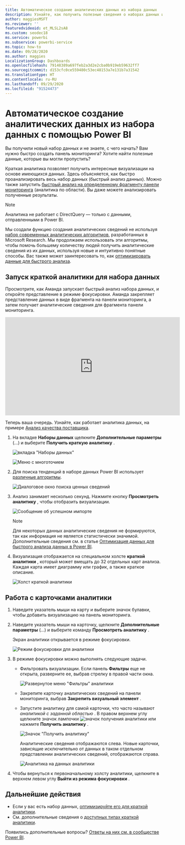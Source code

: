 ```yaml
---
title: Автоматическое создание аналитических данных из набора данных
description: Узнайте, как получить полезные сведения о наборах данных и плитках панели мониторинга.
author: maggiesMSFT
ms.reviewer: ''
featuredvideoid: et_MLSL2sA8
ms.custom: seodec18
ms.service: powerbi
ms.subservice: powerbi-service
ms.topic: how-to
ms.date: 09/28/2020
ms.author: maggies
LocalizationGroup: Dashboards
ms.openlocfilehash: 79148389a697feb2a3d2e2cba0b919eb59632ff7
ms.sourcegitcommit: d153cfc0ce559480c53ec48153a7e131b7a31542
ms.translationtype: HT
ms.contentlocale: ru-RU
ms.lasthandoff: 09/29/2020
ms.locfileid: "91524473"
---
```

# <a name="generate-data-insights-on-your-dataset-automatically-with-power-bi"></a>Автоматическое создание аналитических данных из набора данных с помощью Power BI
Вы получили новый набор данных и не знаете, с чего начать?  Вам нужно быстро создать панель мониторинга?  Хотите найти полезные данные, которые вы могли пропустить?

Краткая аналитика позволяет получить интересные визуализации на основе имеющихся данных. Здесь объясняется, как быстро проанализировать весь набор данных (быстрый анализ данных). Можно также запустить [быстрый анализ на определенному фрагменту панели мониторинга](../consumer/end-user-insights.md) (аналитика по области). Вы даже можете анализировать полученные результаты.

> [!NOTE]
> Аналитика не работает с DirectQuery — только с данными, отправленными в Power BI.
> 

Мы создали функцию создания аналитических сведений не используя [набор современных аналитических алгоритмов](../consumer/end-user-insight-types.md), разработанных в Microsoft Research. Мы продолжаем использовать эти алгоритмы, чтобы помочь большему количеству людей получить аналитические сведения из их данных, используя новые и интуитивно понятные способы. Вас также может заинтересовать то, как [оптимизировать данные для быстрого анализа](service-insights-optimize.md).

## <a name="run-quick-insights-on-a-dataset"></a>Запуск краткой аналитики для набора данных
Просмотрите, как Аманда запускает быстрый анализ набора данных, и откройте представление в режиме фокусировки. Аманда закрепляет представление данных в виде фрагмента на панели мониторинга, а затем получает аналитические сведения для фрагмента панели мониторинга.

<iframe width="560" height="315" src="https://www.youtube.com/embed/et_MLSL2sA8" frameborder="0" allowfullscreen></iframe>


Теперь ваша очередь. Узнайте, как работает аналитика данных, на примере [Анализ качества поставщика](sample-supplier-quality.md).

1. На вкладке **Наборы данных** щелкните **Дополнительные параметры** (…) и выберите **Получить краткую аналитику** .
   
    ![вкладка "Наборы данных"](media/service-insights/power-bi-ellipses.png)
   
    ![Меню с многоточием](media/service-insights/power-bi-tab.png)
2. Для поиска тенденций в наборе данных Power BI использует [различные алгоритмы](../consumer/end-user-insight-types.md).
   
    ![Диалоговое окно поиска ценных сведений](media/service-insights/pbi_autoinsightssearching.png)
3. Анализ занимает несколько секунд.  Нажмите кнопку **Просмотреть аналитику** , чтобы отобразить визуализации.
   
    ![Сообщение об успешном импорте](media/service-insights/pbi_autoinsightsuccess.png)
   
    > [!NOTE]
    > Для некоторых данных аналитические сведения не формируются, так как информация не является статистически значимой.  Дополнительные сведения см. в статье [Оптимизация данных для быстрого анализа данных в Power BI](service-insights-optimize.md).
    > 
    
4. Визуализация отображается на специальном холсте **краткой аналитики** , который может вмещать до 32 отдельных карт анализа. Каждая карта имеет диаграмму или график, а также краткое описание.
   
    ![Холст краткой аналитики](media/service-insights/power-bi-insights.png)

## <a name="interact-with-the-insight-cards"></a>Работа с карточками аналитики

1. Наведите указатель мыши на карту и выберите значок булавки, чтобы добавить визуализацию на панель мониторинга.

2. Наведите указатель мыши на карточку, щелкните **Дополнительные параметры** (…) и выберите команду **Просмотреть аналитику** . 

    Экран аналитики открывается в режиме фокусировки.
   
    ![Режим фокусировки для аналитики](media/service-insights/power-bi-insight-focus.png)
3. В режиме фокусировки можно выполнять следующие задачи.
   
   * Фильтровать визуализации. Если панель **Фильтры** еще не открыта, разверните ее, выбрав стрелку в правой части окна.

       ![Развернутое меню "Фильтры" аналитики](media/service-insights/power-bi-insights-filter-new.png)
   * Закрепите карточку аналитических сведений на панели мониторинга, выбрав **Закрепить визуальный элемент** .
   * Запустите аналитику для самой карточки, что часто называют *аналитикой с заданной областью* . В правом верхнем углу щелкните значок лампочки ![значок получения аналитики](media/service-insights/power-bi-bulb-icon.png) или нажмите **Получить аналитику** .
     
       ![Значок "Получить аналитику"](media/service-insights/pbi-autoinsights-tile.png)
     
     Аналитические сведения отображаются слева. Новые карточки, зависящие исключительно от данных в таком отдельном представлении аналитических сведений, отображаются справа.
     
       ![Аналитика на данных аналитики](media/service-insights/power-bi-insights-on-insights-new.png)
4. Чтобы вернуться к первоначальному холсту аналитики, щелкните в верхнем левом углу **Выйти из режима фокусировки** .

## <a name="next-steps"></a>Дальнейшие действия
- Если у вас есть набор данных, [оптимизируйте его для краткой аналитики](service-insights-optimize.md).
- См. дополнительные сведения о [доступных типах краткой аналитики](../consumer/end-user-insight-types.md).

Появились дополнительные вопросы? [Ответы на них см. в сообществе Power BI](https://community.powerbi.com/).
